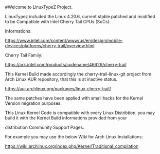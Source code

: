 #Welcome to LinuxTypeZ Project.


LinuxTypez included the Linux 4.20.6, current stable patched and modified to be Compatible with Intel Cherry Tail CPUs (SoCs).


Informations:

https://www.intel.com/content/www/us/en/design/mobile-devices/platforms/cherry-trail/overview.html


Cherry Tail Family:

https://ark.intel.com/products/codename/46629/cherry-trail

This Kernel Build made accordingly the cherry-trail-linux-git project from Arch Linux AUR repository, that this is at inactive status.

https://aur.archlinux.org/packages/linux-cherry-trail/

The same patches have been applied with small hacks for the Kernel Version migration purposes.

This Linux Kernel Code is compatible with every Linux Distribtion, you may build it with the Kernel Build informations provided from your 

distribution Community Support Pages.

For example you may use the below Wiki for Arch Linux Installations:

https://wiki.archlinux.org/index.php/Kernel/Traditional_compilation

